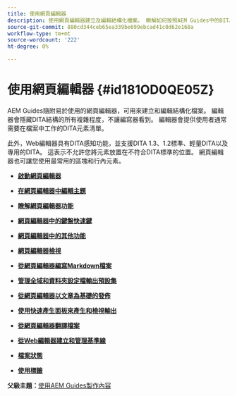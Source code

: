 ```yaml
---
title: 使用網頁編輯器
description: 使用網頁編輯器建立及編輯結構化檔案。 瞭解如何按照AEM Guides中的DITA標準使用網頁編輯器。
source-git-commit: 880cd344ceb65ea339be699ebcad41c0d62e168a
workflow-type: tm+mt
source-wordcount: '222'
ht-degree: 0%

---
```


# 使用網頁編輯器 {#id181OD0QE05Z}

AEM Guides隨附易於使用的網頁編輯器，可用來建立和編輯結構化檔案。 編輯器會隱藏DITA結構的所有複雜程度，不讓編寫器看到。 編輯器會提供使用者通常需要在檔案中工作的DITA元素清單。

此外，Web編輯器具有DITA感知功能，並支援DITA 1.3、1.2標準、輕量DITA以及專用的DITA。 這表示不允許您將元素放置在不符合DITA標準的位置。 網頁編輯器也可讓您使用最常用的區塊和行內元素。

- **[啟動網頁編輯器](web-editor-launch-editor.md)**

- **[在網頁編輯器中編輯主題](web-editor-edit-topics.md)**

- **[瞭解網頁編輯器功能](web-editor-features.md)**

- **[網頁編輯器中的鍵盤快速鍵](web-editor-keyboard-shortcuts.md)**

- **[網頁編輯器中的其他功能](web-editor-other-features.md)**

- **[網頁編輯器檢視](web-editor-views.md)**

- **[從網頁編輯器編寫Markdown檔案](web-editor-markdown-topic.md)**

- **[管理全域和資料夾設定檔輸出預設集](web-editor-manage-output-presets.md)**

- **[從網頁編輯器以文章為基礎的發佈](web-editor-article-publishing.md)**

- **[使用快速產生面板來產生和檢視輸出](web-editor-quick-generate-panel.md)**

- **[從網頁編輯器翻譯檔案](translate-documents-web-editor.md)**

- **[從Web編輯器建立和管理基準線](web-editor-baseline.md)**

- **[檔案狀態](web-editor-document-states.md)**

- **[使用標籤](web-editor-use-label.md)**


**父級主題：**[&#x200B;使用AEM Guides製作內容](authoring-content-xml-doc.md)
